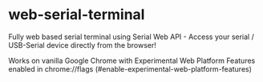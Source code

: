 # web-serial-terminal
Fully web based serial terminal using Serial Web API - Access your serial / USB-Serial device directly from the browser!

Works on vanilla Google Chrome with Experimental Web Platform Features enabled in chrome://flags (#enable-experimental-web-platform-features)
